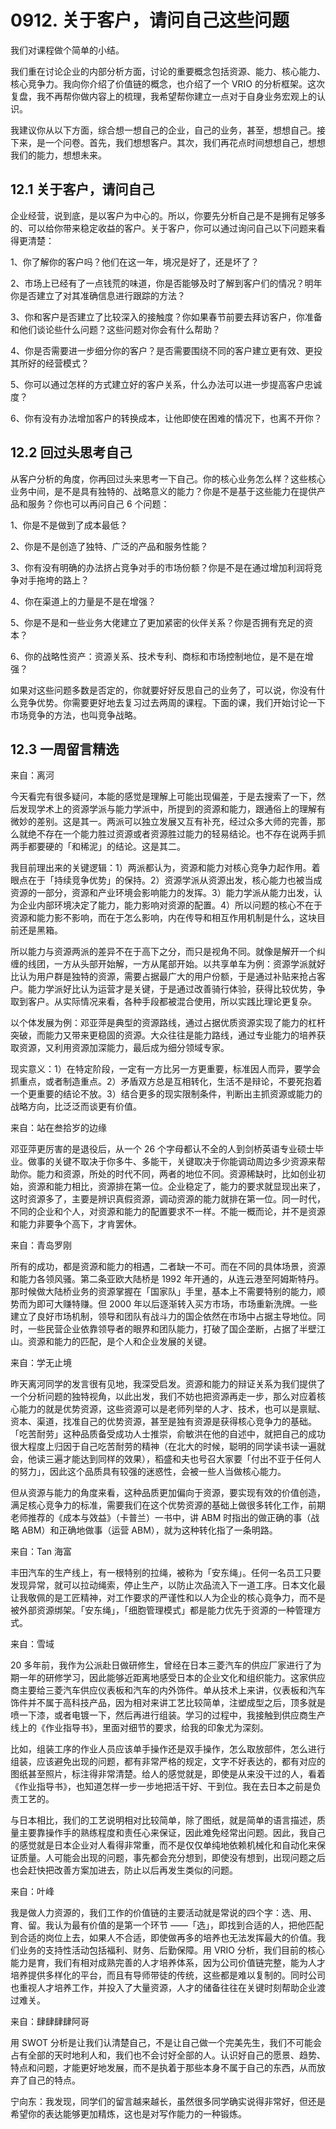 # 0912. 关于客户，请问自己这些问题

我们对课程做个简单的小结。

我们重在讨论企业的内部分析方面，讨论的重要概念包括资源、能力、核心能力、核心竞争力。我向你介绍了价值链的概念，也介绍了一个 VRIO 的分析框架。这次复盘，我不再帮你做内容上的梳理，我希望帮你建立一点对于自身业务宏观上的认识。

我建议你从以下方面，综合想一想自己的企业，自己的业务，甚至，想想自己。接下来，是一个问卷。首先，我们想想客户。其次，我们再花点时间想想自己，想想我们的能力，想想未来。

## 12.1 关于客户，请问自己

企业经营，说到底，是以客户为中心的。所以，你要先分析自己是不是拥有足够多的、可以给你带来稳定收益的客户。关于客户，你可以通过询问自己以下问题来看得更清楚：

1、你了解你的客户吗？他们在这一年，境况是好了，还是坏了？

2、市场上已经有了一点钱荒的味道，你是否能够及时了解到客户们的情况？明年你是否建立了对其准确信息进行跟踪的方法？

3、你和客户是否建立了比较深入的接触度？你如果春节前要去拜访客户，你准备和他们谈论些什么问题？这些问题对你会有什么帮助？

4、你是否需要进一步细分你的客户？是否需要围绕不同的客户建立更有效、更投其所好的经营模式？

5、你可以通过怎样的方式建立好的客户关系，什么办法可以进一步提高客户忠诚度？

6、你有没有办法增加客户的转换成本，让他即使在困难的情况下，也离不开你？

## 12.2 回过头思考自己

从客户分析的角度，你再回过头来思考一下自己。你的核心业务怎么样？这些核心业务中间，是不是具有独特的、战略意义的能力？你是不是基于这些能力在提供产品和服务？你也可以再问自己 6 个问题：

1、你是不是做到了成本最低？

2、你是不是创造了独特、广泛的产品和服务性能？

3、你有没有明确的办法挤占竞争对手的市场份额？你是不是在通过增加利润将竞争对手拖垮的路上？

4、你在渠道上的力量是不是在增强？

5、你是不是和一些业务大佬建立了更加紧密的伙伴关系？你是否拥有充足的资本？

6、你的战略性资产：资源关系、技术专利、商标和市场控制地位，是不是在增强？

如果对这些问题多数是否定的，你就要好好反思自己的业务了，可以说，你没有什么竞争优势。你需要更好地去复习过去两周的课程。下面的课，我们开始讨论一下市场竞争的方法，也叫竞争战略。

## 12.3 一周留言精选

来自：离河

今天看完有很多疑问，本能的感觉是理解上可能出现偏差，于是去搜索了一下，然后发现学术上的资源学派与能力学派中，所提到的资源和能力，跟通俗上的理解有微妙的差别。这是其一。两派可以独立发展又互有补充，经过众多大师的完善，那么就绝不存在一个能力胜过资源或者资源胜过能力的轻易结论。也不存在说两手抓两手都要硬的「和稀泥」的结论。这是其二。

我目前理出来的关键逻辑：1）两派都认为，资源和能力对核心竞争力起作用。着眼点在于「持续竞争优势」的保持。2）资源学派从资源出发，核心能力也被当成资源的一部分，资源和产业环境会影响能力的发挥。3）能力学派从能力出发，认为企业内部环境决定了能力，能力影响对资源的配置。4）所以问题的核心不在于资源和能力影不影响，而在于怎么影响，内在传导和相互作用机制是什么，这块目前还是黑箱。

所以能力与资源两派的差异不在于高下之分，而只是视角不同。就像是解开一个纠缠的线团，一方从头部开始解，一方从尾部开始。以共享单车为例：资源学派就好比认为用户群是独特的资源，需要占据最广大的用户份额，于是通过补贴来抢占客户。能力学派好比认为运营才是关键，于是通过改善骑行体验，获得比较优势，争取到客户。从实际情况来看，各种手段都被混合使用，所以实践比理论更复杂。

以个体发展为例：邓亚萍是典型的资源路线，通过占据优质资源实现了能力的杠杆突破，而能力又带来更稳固的资源。大众往往是能力路线，通过专业能力的培养获取资源，又利用资源加深能力，最后成为细分领域专家。

现实意义：1）在特定阶段，一定有一方比另一方更重要，标准因人而异，要学会抓重点，或者制造重点。2）矛盾双方总是互相转化，生活不是辩论，不要死抱着一个更重要的结论不放。3）结合更多的现实限制条件，判断出主抓资源或能力的战略方向，比泛泛而谈更有价值。

来自：站在叁拾岁的边缘

邓亚萍更厉害的是退役后，从一个 26 个字母都认不全的人到剑桥英语专业硕士毕业。做事的关键不取决于你多牛、多能干，关键取决于你能调动周边多少资源来帮助你。能力和资源，所处的时代不同，两者的地位不同。资源稀缺时，比如创业初始，资源和能力相比，资源排在第一位。企业稳定了，能力的要求就显现出来了，这时资源多了，主要是辨识真假资源，调动资源的能力就排在第一位。同一时代，不同的企业和个人，对资源和能力的配置要求不一样。不能一概而论，并不是资源和能力非要争个高下，才肯罢休。

来自：青岛罗刚

所有的成功，都是资源和能力的相遇，二者缺一不可。而在不同的具体场景，资源和能力各领风骚。第二条亚欧大陆桥是 1992 年开通的，从连云港至阿姆斯特丹。那时候做大陆桥业务的资源掌握在「国家队」手里，基本上不需要特别的能力，顺势而为即可大赚特赚。但 2000 年以后逐渐转入买方市场，市场重新洗牌。一些建立了良好市场机制，领导和团队有战斗力的国企依然在市场中占据主导地位。同时，一些民营企业依靠领导者的眼界和团队能力，打破了国企垄断，占据了半壁江山。资源和能力的匹配，是个人和企业发展的关键。

来自：学无止境

昨天离河同学的发言很有见地，我深受启发。资源和能力的辩证关系为我们提供了一个分析问题的独特视角，以此出发，我们不妨也把资源再走一步，那么对应着核心能力的就是优势资源，这些资源可以是老师列举的人才、技术，也可以是禀赋、资本、渠道，找准自己的优势资源，甚至是独有资源是获得核心竞争力的基础。「吃苦耐劳」这种品质备受成功人士推崇，俞敏洪在他的自述中，就把自己的成功很大程度上归因于自己吃苦耐劳的精神（在北大的时候，聪明的同学读书读一遍就会，他读三遍才能达到同样的效果），稻盛和夫也号召大家要「付出不亚于任何人的努力」，因此这个品质具有较强的迷惑性，会被一些人当做核心能力。

但从资源与能力的角度来看，这种品质更加偏向于资源，要实现有效的价值创造，满足核心竞争力的标准，需要我们在这个优势资源的基础上做很多转化工作，前期老师推荐的《成本与效益》（卡普兰）一书中，讲 ABM 时指出的做正确的事（战略 ABM）和正确地做事（运营 ABM），就为这种转化指了一条明路。

来自：Tan 海富

丰田汽车的生产线上，有一根特别的拉绳，被称为「安东绳」。任何一名员工只要发现异常，就可以拉动绳索，停止生产，以防止次品流入下一道工序。日本文化最让我敬佩的是工匠精神，对工作要求的严谨性和以人为企业的核心竟争力，而不是被外部资源绑架。「安东绳」，「细胞管理模式」都是能力优先于资源的一种管理方式。

来自：雪域

20 多年前，我作为公派赴日做研修生，曾经在日本三菱汽车的供应厂家进行了为期一年的研修学习，因此能够近距离地感受日本的企业文化和组织能力。这家供应商主要给三菱汽车供应仪表板和汽车的内外饰件。单从技术上来讲，仪表板和汽车饰件并不属于高科技产品，因为相对来讲工艺比较简单，注塑成型之后，顶多就是喷一下漆，或者电镀一下，然后再进行组装。学习的过程中，我接触到供应商生产线上的《作业指导书》，里面对细节的要求，给我的印象尤为深刻。

比如，组装工序的作业人员应该单手操作还是双手操作，怎么取放部件，怎么进行组装，应该避免出现的问题，都有非常严格的规定，文字不好表达的，都有对应的图纸甚至照片，标注得非常清楚。给人的感觉就是，即使是从来没干过的人，看着《作业指导书》，也知道怎样一步一步地把活干好、干到位。我在去日本之前是负责工艺的。

与日本相比，我们的工艺说明相对比较简单，除了图纸，就是简单的语言描述，质量主要靠操作手的熟练程度和责任心来保证，因此难免经常出问题。因此，我自己的感觉就是日本企业对人看得非常重，而不是仅仅单纯地依赖机械化和自动化来保证质量。人可能会出现的问题，事先都会充分想到，即使没有想到，出现问题之后也会赶快把改善方案加进去，防止以后再发生类似的问题。

来自：叶峰

我是做人力资源的，我们工作的价值链的主要活动就是常说的四个字：选、用、育、留。我认为最有价值的是第一个环节 ——「选」，即找到合适的人，把他匹配到合适的岗位上去，如果人不合适，即使做再多的培养也无法发挥最大的价值。我们业务的支持性活动包括福利、财务、后勤保障。用 VRIO 分析，我们目前的核心能力是育，我们有相对成熟完善的人才培养体系，因为公司价值链完整，能为人才培养提供多样化的平台，而且有导师带徒的传统，这些都是难以复制的。同时公司也重视人才培养工作，并投入了大量资源，人才的储备往往在关键时刻帮助企业渡过难关。

来自：肆肆肆肆阿哥

用 SWOT 分析是让我们认清楚自己，不是让自己做一个完美先生，我们不可能会占有全部的天时地利人和，我们也不会讨好全部的人。认识好自己的愿景、趋势、特点和问题，才能更好地发展，而不是执着于那些本身不属于自己的东西，从而放弃了自己的特点。

宁向东：我发现，同学们的留言越来越长，虽然很多同学确实说得非常好，但还是希望你的表达能够更加精炼，这也是对写作能力的一种锻炼。